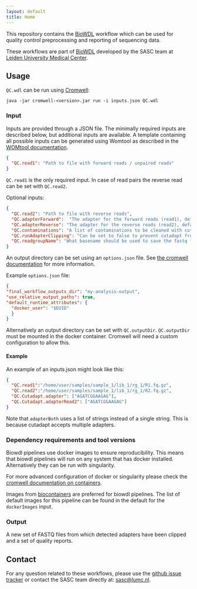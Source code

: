 ```yaml
---
layout: default
title: Home
---
```


This repository contains the [BioWDL](https://github.com/biowdl)
workflow which can be used for quality control preprocessing and 
reporting of sequencing data.

These workflows are part of [BioWDL](https://biowdl.github.io/)
developed by the SASC team at [Leiden University Medical Center](https://www.lumc.nl/).

## Usage

`QC.wdl` can be run using
[Cromwell](http://cromwell.readthedocs.io/en/stable/):
```
java -jar cromwell-<version>.jar run -i inputs.json QC.wdl
```

### Input

Inputs are provided through a JSON file. The minimally required inputs are
described below, but additional inputs are available.
A template containing all possible inputs can be generated using
Womtool as described in the
[WOMtool documentation](http://cromwell.readthedocs.io/en/stable/WOMtool/).

```JSON
{
  "QC.read1": "Path to file with forward reads / unpaired reads"
}
```
`QC.read1`  is the only required input. In case of read pairs the reverse
read can be set with `QC.read2`. 

Optional inputs:
```JSON
{
  "QC.read2": "Path to file with reverse reads",
  "QC.adapterForward":  "The adapter for the forward reads (read1), default = \"AGATCGGAAGAG\"",
  "QC.adapterReverse": "The adapter for the reverse reads (read2), default = \"AGATCGGAAGAG\")",
  "QC.contaminations": "A list of contaminations to be cleaned with cutadapt (Optional)",
  "QC.runAdapterClipping": "Can be set to false to prevent cutadapt from running.",
  "QC.readgroupName": "What basename should be used to save the fastq files. By default will use the name of the fastq as in <name>.fq.gz",
}
```

An output directory can be set using an `options.json` file. See [the
cromwell documentation](
https://cromwell.readthedocs.io/en/stable/wf_options/Overview/) for more
information.

Example `options.json` file:
```JSON
{
"final_workflow_outputs_dir": "my-analysis-output",
"use_relative_output_paths": true,
"default_runtime_attributes": {
  "docker_user": "$EUID"
  }
}
```
Alternatively an output directory can be set with `QC.outputDir`.
`QC.outputDir` must be mounted in the docker container. Cromwell will
need a custom configuration to allow this.

#### Example

An example of an inputs.json might look like this:
```JSON
{
  "QC.read1":"/home/user/samples/sample_1/lib_1/rg_1/R1.fq.gz",
  "QC.read2":"/home/user/samples/sample_1/lib_1/rg_1/R2.fq.gz",
  "QC.Cutadapt.adapter": ["AGATCGGAAGAG"],
  "QC.Cutadapt.adapterRead2": ["AGATCGGAAGAG"]
}
```

Note that `adapterBoth` uses a list of strings instead of a single string.
This is because cutadapt accepts multiple adapters.

### Dependency requirements and tool versions
Biowdl pipelines use docker images to ensure  reproducibility. This
means that biowdl pipelines will run on any system that has docker
installed. Alternatively they can be run with singularity.

For more advanced configuration of docker or singularity please check
the [cromwell documentation on containers](
https://cromwell.readthedocs.io/en/stable/tutorials/Containers/).  

Images from [biocontainers](https://biocontainers.pro) are preferred for
biowdl pipelines. The list of default images for this pipeline can be
found in the default for the `dockerImages` input.

### Output

A new set of FASTQ files from which detected adapters have been clipped and a
set of quality reports.

## Contact
<p>
  <!-- Obscure e-mail address for spammers -->
For any question related to these workflows, please use the
<a href='https://github.com/biowdl/QC/issues'>github issue tracker</a>
or contact the SASC team directly at: 
<a href='&#109;&#97;&#105;&#108;&#116;&#111;&#58;&#115;&#97;&#115;&#99;&#64;&#108;&#117;&#109;&#99;&#46;&#110;&#108;'>
&#115;&#97;&#115;&#99;&#64;&#108;&#117;&#109;&#99;&#46;&#110;&#108;</a>.
</p>
